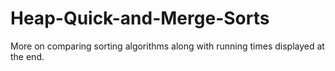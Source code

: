 # Heap-Quick-and-Merge-Sorts
More on comparing sorting algorithms along with running times displayed at the end.
